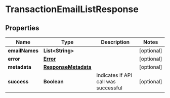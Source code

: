 
# TransactionEmailListResponse

## Properties
Name | Type | Description | Notes
------------ | ------------- | ------------- | -------------
**emailNames** | **List&lt;String&gt;** |  |  [optional]
**error** | [**Error**](Error.md) |  |  [optional]
**metadata** | [**ResponseMetadata**](ResponseMetadata.md) |  |  [optional]
**success** | **Boolean** | Indicates if API call was successful |  [optional]



